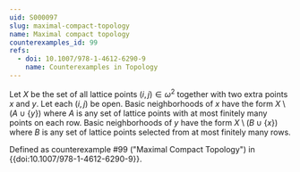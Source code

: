 ```yaml
---
uid: S000097
slug: maximal-compact-topology
name: Maximal compact topology
counterexamples_id: 99
refs:
  - doi: 10.1007/978-1-4612-6290-9
    name: Counterexamples in Topology
---
```

Let $X$ be the set of all lattice points $(i,j) \in \omega^2$ together with two extra points $x$ and $y$. Let each $(i,j)$ be open. Basic neighborhoods of $x$ have the form $X \setminus (A\cup\{y\})$ where $A$ is any set of lattice points with at most finitely many points on each row. Basic neighborhoods of $y$ have the form $X \setminus (B\cup\{x\})$ where $B$ is any set of lattice points selected from at most finitely many rows.

Defined as counterexample #99 ("Maximal Compact Topology")
in {{doi:10.1007/978-1-4612-6290-9}}.
